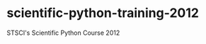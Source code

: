 scientific-python-training-2012
===============================

STSCI's Scientific Python Course 2012